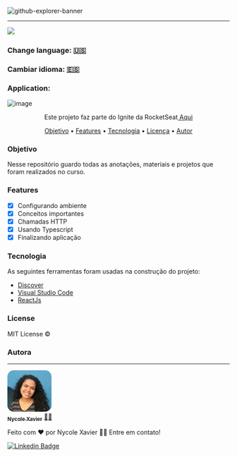 ![github-explorer-banner](https://user-images.githubusercontent.com/74930052/135010351-346767be-38f5-4220-aada-2a86096bd030.png)

----
<img src="https://img.shields.io/static/v1?label=Status&message=complete&color=00800&style=for-the-badge&logo=ghost"/>

### Change language: <a href="https://github.com/nycolexavierr/01-github-explorer/blob/main/READMEeng.md" target="_blank">🇺🇸</a> 

### Cambiar idioma: <a href="https://github.com/nycolexavierr/01-github-explorer/blob/main/READMEsp.md" target="_blank">🇪🇸</a> 

### Application: 
![image](https://user-images.githubusercontent.com/94902491/143624784-7dfa345b-6b53-4856-9ee2-4bd82b8d265f.png)

<p align="center">Este projeto faz parte do Ignite da RocketSeat<a href="https://www.rocketseat.com.br/ignite" target='_blank'> Aqui </a> </p>

<p align="center">
 <a href="#Objective">Objetivo</a> •
 <a href="#Features">Features</a> • 
 <a href="#Technology">Tecnologia</a> •
 <a href="#License">Licença</a> • 
 <a href="#Author">Autor</a>
</p>

### Objetivo
Nesse repositório guardo todas as anotações, materiais e projetos que foram realizados no curso. 

### Features

- [x] Configurando ambiente
- [x] Conceitos importantes
- [x] Chamadas HTTP 
- [x] Usando Typescript
- [x] Finalizando aplicação

### Tecnologia

As seguintes ferramentas foram usadas na construção do projeto:

- [Discover](https://app.rocketseat.com.br/discover)
- [Visual Studio Code](https://code.visualstudio.com/download)
- [ReactJs](https://reactjs.org/docs/getting-started.html)

### License

MIT License ©

### Autora
---

<a href="https://nycole-xavierr.medium.com/">
<img style="border-radius: 15%;" src="assets/eu-em-azul.jpeg" width="100px;" alt=""/>
<br />
<sub><b>Nycole Xavier</b></sub></a> <a href="https://nycole-xavierr.medium.com/" title="Medium">👩‍💻</a>

<p>Feito com ❤️ por Nycole Xavier 👋🏽 Entre em contato!</p>

[![Linkedin Badge](https://img.shields.io/badge/-NycoleXavier-blue?style=flat-square&logo=Linkedin&logoColor=white&link=https://https://www.linkedin.com/in/nycole-xavier-641271202/)](https://www.linkedin.com/in/nycole-xavier-641271202/)
